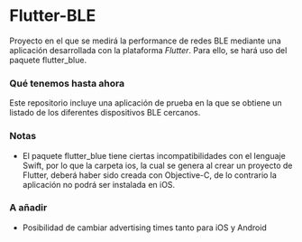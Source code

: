 # Flutter-BLE
Proyecto en el que se medirá la performance de redes BLE mediante una aplicación desarrollada con la plataforma *Flutter*. Para ello, se hará uso del paquete flutter_blue.

### Qué tenemos hasta ahora
Este repositorio incluye una aplicación de prueba en la que se obtiene un listado de los diferentes dispositivos BLE cercanos.

### Notas
- El paquete flutter_blue tiene ciertas incompatibilidades con el lenguaje Swift, por lo que la carpeta ios, la cual se genera al crear un proyecto de Flutter, deberá haber sido creada con Objective-C, de lo contrario la aplicación no podrá ser instalada en iOS.

### A añadir
- Posibilidad de cambiar advertising times tanto para iOS y Android
